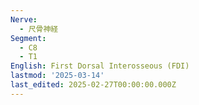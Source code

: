 ```yaml
---
Nerve:
  - 尺骨神経
Segment:
  - C8
  - T1
English: First Dorsal Interosseous (FDI)
lastmod: '2025-03-14'
last_edited: 2025-02-27T00:00:00.000Z
---
```



